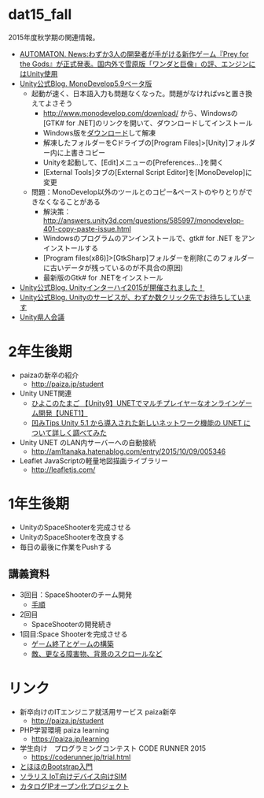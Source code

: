 # dat15_fall
2015年度秋学期の関連情報。

- [AUTOMATON. News:わずか3人の開発者が手がける新作ゲーム『Prey for the Gods』が正式発表。国内外で雪原版「ワンダと巨像」の評、エンジンにはUnity使用](http://jp.automaton.am/articles/newsjp/no-matter-studios-announced-prey-for-the-god/)
- [Unity公式Blog. MonoDevelop5.9ベータ版](http://blogs.unity3d.com/jp/2015/10/22/monodevelop-roadmap/)
  - 起動が速く、日本語入力も問題なくなった。問題がなければvsと置き換えてよさそう
    - http://www.monodevelop.com/download/ から、Windowsの[GTK# for .NET]のリンクを開いて、ダウンロードしてインストール
    - Windows版を[ダウンロード](http://forum.unity3d.com/threads/monodevelop-unity-5-9-preview-release.350016/)して解凍
    - 解凍したフォルダーをCドライブの[Program Files]>[Unity]フォルダー内に上書きコピー
    - Unityを起動して、[Edit]メニューの[Preferences...]を開く
    - [External Tools]タブの[External Script Editor]を[MonoDevelop]に変更
  - 問題：MonoDevelop以外のツールとのコピー&ペーストのやりとりができなくなることがある
    - 解決策：http://answers.unity3d.com/questions/585997/monodevelop-401-copy-paste-issue.html
    - Windowsのプログラムのアンインストールで、gtk# for .NET をアンインストールする
    - [Program files(x86)]>[GtkSharp]フォルダーを削除(このフォルダーに古いデータが残っているのが不具合の原因)
    - 最新版のGtk# for .NETをインストール
- [Unity公式Blog. Unityインターハイ2015が開催されました！](http://blogs.unity3d.com/jp/2015/10/06/unity-inter-high-school2015/)
- [Unity公式Blog. Unityのサービスが、わずか数クリック先でお待ちしています](http://blogs.unity3d.com/jp/2015/09/10/unity-services-are-just-a-few-clicks-away/)
- [Unity県人会議](https://kenjin.unity3d.jp/)


# 2年生後期
- paizaの新卒の紹介
    - http://paiza.jp/student
- Unity UNET関連
    - [ひよこのたまご 【Unity9】UNETでマルチプレイヤーなオンラインゲーム開発【UNET1】](http://hiyotama.hatenablog.com/entry/2015/07/06/153000)
    - [凹みTips Unity 5.1 から導入された新しいネットワーク機能の UNET について詳しく調べてみた](http://tips.hecomi.com/entry/2015/08/14/220030)
- Unity UNET のLAN内サーバーへの自動接続
  - http://am1tanaka.hatenablog.com/entry/2015/10/09/005346
- Leaflet JavaScriptの軽量地図描画ライブラリー
  - http://leafletjs.com/

# 1年生後期
- UnityのSpaceShooterを完成させる
- UnityのSpaceShooterを改良する
- 毎日の最後に作業をPushする

## 講義資料
- 3回目：SpaceShooterのチーム開発
  - [手順](https://github.com/tanakaedu/dat15_fall/wiki/1%E5%B9%B403%E5%9B%9E%E7%9B%AE)
- 2回目
  - SpaceShooterの開発続き
- 1回目:Space Shooterを完成させる
  - [ゲーム終了とゲームの構築](https://github.com/tanakaedu/SpaceShooterTutorial/wiki/%E6%89%8B%E9%A0%863_2:%E7%B5%82%E4%BA%86%E3%81%A8%E3%82%B2%E3%83%BC%E3%83%A0%E3%81%AE%E6%A7%8B%E7%AF%89)
  - [敵、更なる障害物、背景のスクロールなど](http://unity3d.com/jp/learn/tutorials/modules/intermediate/live-training-archive/extending-space-shooter?playlist=17147)

# リンク
- 新卒向けのITエンジニア就活用サービス paiza新卒
    - http://paiza.jp/student
- PHP学習環境 paiza learning
  - https://paiza.jp/learning
- 学生向け　プログラミングコンテスト CODE RUNNER 2015  
    - https://coderunner.jp/trial.html
- [とほほのBootstrap入門](http://www.tohoho-web.com/ex/bootstrap.html)
- [ソラリス IoT向けデバイス向けSIM](https://soracom.jp/)
- [カタログIPオープン化プロジェクト](http://open.channel.or.jp/)

